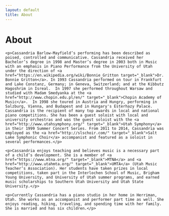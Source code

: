 ```yaml
---
layout: default
title: About
---
```


<div class="post">
	<h1 class="pageTitle">About</h1>

    <p>Cassandria Barlow-Mayfield’s performing has been described as poised, controlled and communicative. Cassandria received her Bachelor’s degree in 1998 and Master’s degree in 2003 both in Music with an emphasis in Piano Performance from the University of Utah under the direction of <a href="https://en.wikipedia.org/wiki/Bonnie_Gritton target="_blank">Dr. Bonnie Gritton</a>. In 1993 Cassandria performed on tour in Frankfurt and Lake Constanz, Germany; in Geneva, Switzerland; and at the Kibbutz Hagoshrim in Isreal.  In 1997 she performed throughout Warsaw and studied with Madam Smedyanka at the <a href="http://www.chopin.edu.pl/en/" target="_blank">Chopin Academy of Music</a>.  In 1998 she toured in Austria and Hungry, performing in Salzburg, Vienna, and Budapest and in Hungary's Esterhazy Palace. Cassandria is the recipient of many top awards in local and national piano competitions. She has been a guest soloist with local and university orchestras and was the guest soloist with the <a href="http://www.utahsymphony.org/" target="_blank">Utah Symphony</a> in their 1999 Summer Concert Series. From 2011 to 2014, Cassandria was employed as the <a href="http://slschoir.com/" target="_blank">Salt Lake Symphonic Choir</a> accompanist and featured as a soloist in several performances.</p>

    <p>Cassandria enjoys teaching and believes music is a necessary part of a child’s development. She is a member of <a href="https://www.mtna.org/" target="_blank">MTNA</a> and <a href="http://www.utahmta.org/" target="_blank">UMTA</a> (Utah Music Teacher’s Association). Her students have taken prizes in local competitions, taken part in the Interlochen School of Music, Brigham Young University, and University of Utah summer programs, and earned music scholarships to Southern Utah University and Utah State University.</p>

    <p>Currently Cassandria has a piano studio in her home in Herriman, Utah. She works as an accompanist and performer part time as well. She enjoys reading, hiking, traveling, and spending time with her family. She is married and has six children.</p>

</div>
